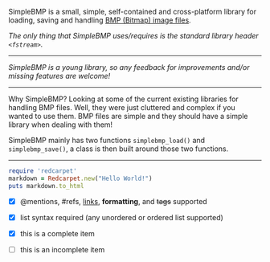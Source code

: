 
SimpleBMP is a small, simple, self-contained and cross-platform library for loading, saving and
handling [BMP (Bitmap) image files](http://en.wikipedia.org/wiki/BMP_file_format). 

*The only thing that SimpleBMP uses/requires is the standard library header `<fstream>`.*

---

*SimpleBMP is a young library, so any feedback for improvements and/or missing features are welcome!*

---

Why SimpleBMP? Looking at some of the current existing libraries for handling BMP files. Well, they were just
cluttered and complex if you wanted to use them. BMP files are simple and they should have a simple library
when dealing with them!

SimpleBMP mainly has two functions `simplebmp_load()` and `simplebmp_save()`, a class is then built around those
two functions.

---



```ruby
require 'redcarpet'
markdown = Redcarpet.new("Hello World!")
puts markdown.to_html
```

- [x] @mentions, #refs, [links](), **formatting**, and <del>tags</del> supported
- [x] list syntax required (any unordered or ordered list supported)
- [x] this is a complete item
- [ ] this is an incomplete item

